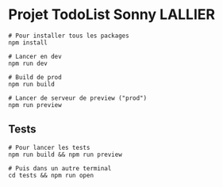 # Projet TodoList Sonny LALLIER

```shell
# Pour installer tous les packages
npm install
```

```shell
# Lancer en dev
npm run dev
```

```shell
# Build de prod
npm run build
```

```shell
# Lancer de serveur de preview ("prod")
npm run preview
```

## Tests

```shell
# Pour lancer les tests
npm run build && npm run preview

# Puis dans un autre terminal
cd tests && npm run open
```
